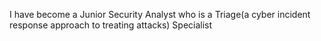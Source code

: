 I have become a Junior Security Analyst who is a Triage(a cyber incident response approach to treating attacks) Specialist